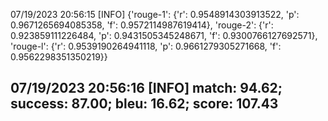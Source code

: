 07/19/2023 20:56:15  [INFO] {'rouge-1': {'r': 0.9548914303913522, 'p': 0.9671265694085358, 'f': 0.9572114987619414}, 'rouge-2': {'r': 0.923859111226484, 'p': 0.9431505345248671, 'f': 0.9300766127692571}, 'rouge-l': {'r': 0.9539190264941118, 'p': 0.9661279305271668, 'f': 0.9562298351350219}}

## 07/19/2023 20:56:16  [INFO] match: 94.62; success: 87.00; bleu: 16.62; score: 107.43